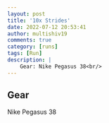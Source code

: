 ```yaml
---
layout: post
title: '10x Strides'
date: 2022-07-12 20:53:41
author: multishiv19
comments: true
category: [runs]
tags: [Run]
description: |
    Gear: Nike Pegasus 38<br/>
---
```


## Gear
Nike Pegasus 38



<div width='100%' class='strava-embed-placeholder' data-embed-type='activity' data-embed-id='7455406519'></div>
<script src='https://strava-embeds.com/embed.js'></script>
